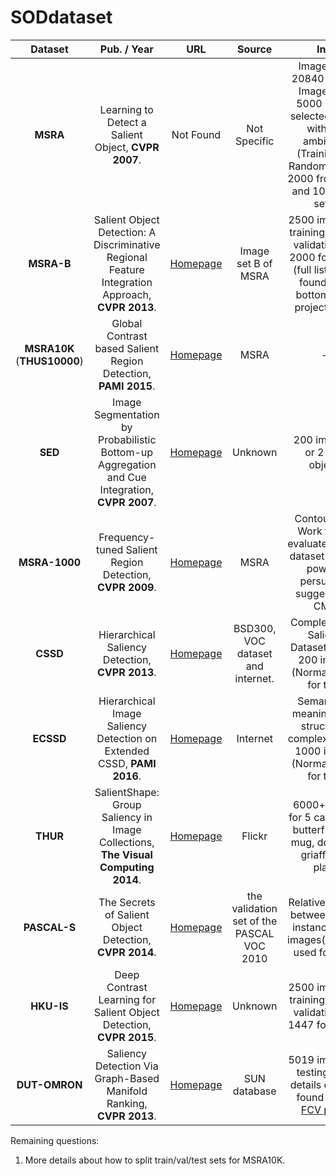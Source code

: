 # SODdataset


Dataset|Pub. / Year|URL|Source|Info.
:-: | :-: | :-: | :-: | :-:
**MSRA**|Learning to Detect a Salient Object, **CVPR 2007**.|Not Found|Not Specific| Image set A: 20840 images, Image set B: 5000 images selected from A with less ambiguity. (Training set: Randomly select 2000 from set A, and 1000 from set B)
**MSRA-B**|Salient Object Detection: A Discriminative Regional Feature Integration Approach, **CVPR 2013**.|[Homepage](https://people.cs.umass.edu/~hzjiang/drfi/)|Image set B of MSRA|2500 images for training, 500 for validation, and 2000 for testing (full list can be found at the bottom of the project page.)
**MSRA10K**<br>(**THUS10000**)|Global Contrast based Salient Region Detection, **PAMI 2015**.|[Homepage](https://mmcheng.net/msra10k/)|MSRA|--
**SED**|Image Segmentation by Probabilistic Bottom-up Aggregation and Cue Integration, **CVPR 2007**.|[Homepage](http://www.wisdom.weizmann.ac.il/~vision/Seg_Evaluation_DB/index.html)|Unknown|200 images, 1 or 2 clear objects.
**MSRA-1000**|Frequency-tuned Salient Region Detection, **CVPR 2009**.|[Homepage](https://ivrlwww.epfl.ch/supplementary_material/RK_CVPR09/) |MSRA| Contour label. Work that be evaluated on this dataset has less power of  persuasion, suggested by CMM.
**CSSD**|Hierarchical Saliency Detection, **CVPR 2013**.|[Homepage](http://www.cse.cuhk.edu.hk/leojia/projects/hsaliency/) |BSD300, VOC dataset and internet.| Complex Scene Saliency Dataset(CSSD). 200 images.(Normally used for test.)
**ECSSD**|Hierarchical Image Saliency Detection on Extended CSSD, **PAMI 2016**.|[Homepage](http://www.cse.cuhk.edu.hk/leojia/projects/hsaliency/dataset.html)|Internet| Semantically meaningful but structurally complex images. 1000 images.(Normally used for test.)
**THUR**|SalientShape: Group Saliency in Image Collections, **The Visual Computing 2014**.|[Homepage](https://mmcheng.net/gsal/)|Flickr| 6000+ images for 5 categories: butterfly, coffe mug, dog jump, griaffe, and plane.
**PASCAL-S**|The Secrets of Salient Object Detection, **CVPR 2014**.|[Homepage](http://cbi.gatech.edu/salobj/)|the validation set of the PASCAL VOC 2010| Relative saliency between salient instances. 850 images(Normally used for test.).
**HKU-IS**|Deep Contrast Learning for Salient Object Detection, **CVPR 2015**.|[Homepage](https://i.cs.hku.hk/~yzyu/research/deep_saliency.html)|Unknown| 2500 images for training, 500 for validation, and 1447 for testing.
**DUT-OMRON**|Saliency Detection Via Graph-Based Manifold Ranking, **CVPR 2013**.|[Homepage](http://saliencydetection.net/dut-omron/)|SUN database| 5019 images for testing. More details could be found in their [FCV paper](http://saliencydetection.net/dut-omron/download/FCV2014.pdf). 




Remaining questions:
1. More details about how to split train/val/test sets for MSRA10K.


